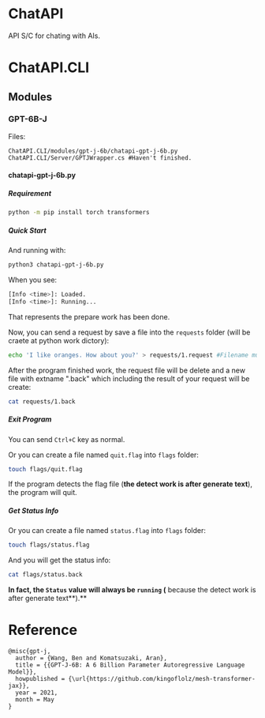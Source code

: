 # ChatAPI

API S/C for chating with AIs.

# ChatAPI.CLI

## Modules

### GPT-6B-J

Files:
```
ChatAPI.CLI/modules/gpt-j-6b/chatapi-gpt-j-6b.py
ChatAPI.CLI/Server/GPTJWrapper.cs #Haven't finished.
```

#### chatapi-gpt-j-6b.py

##### Requirement

```bash
python -m pip install torch transformers
```
##### Quick Start

And running with:
```bash
python3 chatapi-gpt-j-6b.py
```

When you see:
```bash
[Info <time>]: Loaded.
[Info <time>]: Running...
```
That represents the prepare work has been done.

Now, you can send a request by save a file into the `requests` folder (will be craete at python work dictory):
```bash
echo 'I like oranges. How about you?' > requests/1.request #Filename must ends with ".request".
```
After the program finished work, the request file will be delete and a new file with extname ".back" which including the result of your request will be create:
```bash
cat requests/1.back
```

##### Exit Program

You can send `Ctrl+C` key as normal.

Or you can create a file named `quit.flag` into `flags` folder:
```bash
touch flags/quit.flag
```
If the program detects the flag file (**the detect work is after generate text**), the program will quit.

##### Get Status Info

Or you can create a file named `status.flag` into `flags` folder:
```bash
touch flags/status.flag
```
And you will get the status info:
```bash
cat flags/status.back
```

**In fact, the `Status` value will always be `running` (** because the detect work is after generate text**).**

# Reference

```
@misc{gpt-j,
  author = {Wang, Ben and Komatsuzaki, Aran},
  title = {{GPT-J-6B: A 6 Billion Parameter Autoregressive Language Model}},
  howpublished = {\url{https://github.com/kingoflolz/mesh-transformer-jax}},
  year = 2021,
  month = May
}
```